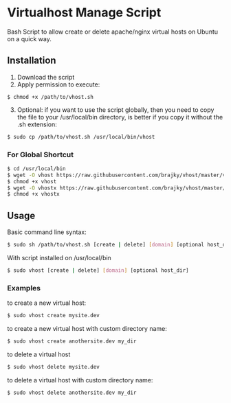 Virtualhost Manage Script
===========

Bash Script to allow create or delete apache/nginx virtual hosts on Ubuntu on a quick way.

## Installation ##

1. Download the script
2. Apply permission to execute:

```
$ chmod +x /path/to/vhost.sh
```

3. Optional: if you want to use the script globally, then you need to copy the file to your /usr/local/bin directory, is better
if you copy it without the .sh extension:

```bash
$ sudo cp /path/to/vhost.sh /usr/local/bin/vhost
```

### For Global Shortcut ###

```bash
$ cd /usr/local/bin
$ wget -O vhost https://raw.githubusercontent.com/brajky/vhost/master/vhost.sh
$ chmod +x vhost
$ wget -O vhostx https://raw.githubusercontent.com/brajky/vhost/master/vhostx.sh
$ chmod +x vhostx
```

## Usage ##

Basic command line syntax:

```bash
$ sudo sh /path/to/vhost.sh [create | delete] [domain] [optional host_dir]
```

With script installed on /usr/local/bin

```bash
$ sudo vhost [create | delete] [domain] [optional host_dir]
```

### Examples ###

to create a new virtual host:

```bash
$ sudo vhost create mysite.dev
```
to create a new virtual host with custom directory name:

```bash
$ sudo vhost create anothersite.dev my_dir
```
to delete a virtual host

```bash
$ sudo vhost delete mysite.dev
```

to delete a virtual host with custom directory name:

```
$ sudo vhost delete anothersite.dev my_dir
```
